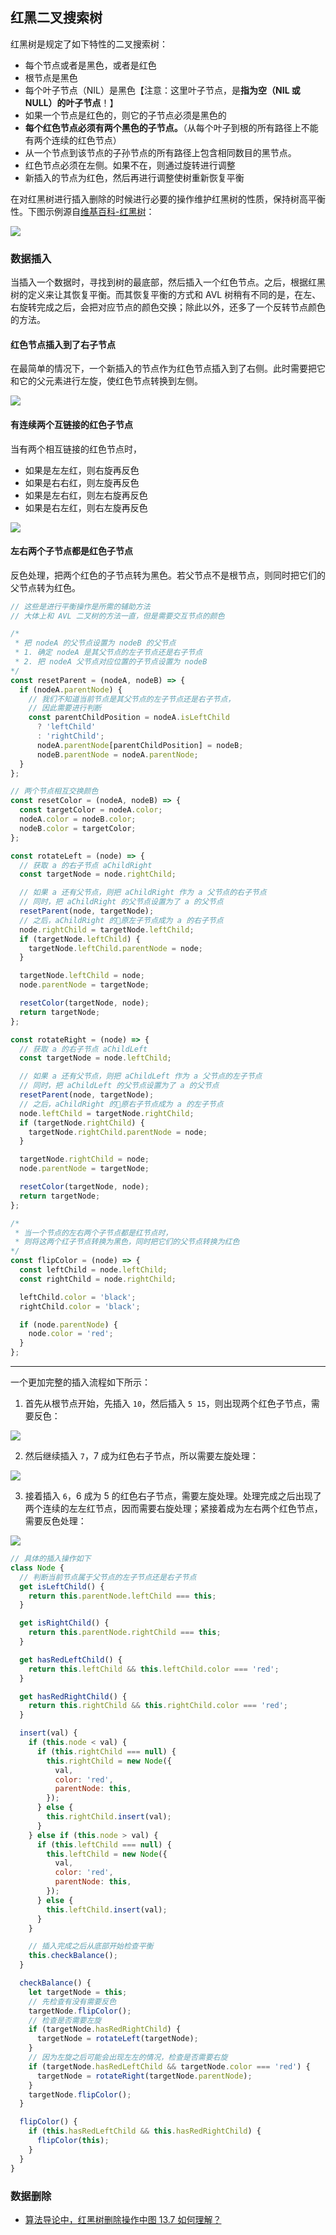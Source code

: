## 红黑二叉搜索树

红黑树是规定了如下特性的二叉搜索树：

- 每个节点或者是黑色，或者是红色
- 根节点是黑色
- 每个叶子节点（NIL）是黑色【注意：这里叶子节点，是**指为空（NIL 或 NULL）的叶子节点**！】
- 如果一个节点是红色的，则它的子节点必须是黑色的
- **每个红色节点必须有两个黑色的子节点。**（从每个叶子到根的所有路径上不能有两个连续的红色节点）
- 从一个节点到该节点的子孙节点的所有路径上包含相同数目的黑节点。
- 红色节点必须在左侧。如果不在，则通过旋转进行调整
- 新插入的节点为红色，然后再进行调整使树重新恢复平衡

在对红黑树进行插入删除的时候进行必要的操作维护红黑树的性质，保持树高平衡性。下图示例源自[维基百科-红黑树](https://zh.wikipedia.org/wiki/%E7%BA%A2%E9%BB%91%E6%A0%91)：

![](./img/900px-Red-black_tree_example.svg.png)

### 数据插入

当插入一个数据时，寻找到树的最底部，然后插入一个红色节点。之后，根据红黑树的定义来让其恢复平衡。而其恢复平衡的方式和 AVL 树稍有不同的是，在左、右旋转完成之后，会把对应节点的颜色交换；除此以外，还多了一个反转节点颜色的方法。

#### 红色节点插入到了右子节点

在最简单的情况下，一个新插入的节点作为红色节点插入到了右侧。此时需要把它和它的父元素进行左旋，使红色节点转换到左侧。

![](./img/rotate-sample.png)

#### 有连续两个互链接的红色子节点

当有两个相互链接的红色节点时，

- 如果是左左红，则右旋再反色
- 如果是右右红，则左旋再反色
- 如果是左右红，则左右旋再反色
- 如果是右左红，则右左旋再反色

![](./img/rotate-sample2.png)

#### 左右两个子节点都是红色子节点

反色处理，把两个红色的子节点转为黑色。若父节点不是根节点，则同时把它们的父节点转为红色。

```javascript
// 这些是进行平衡操作是所需的辅助方法
// 大体上和 AVL 二叉树的方法一直，但是需要交互节点的颜色

/*
 * 把 nodeA 的父节点设置为 nodeB 的父节点
 * 1. 确定 nodeA 是其父节点的左子节点还是右子节点
 * 2. 把 nodeA 父节点对应位置的子节点设置为 nodeB
*/
const resetParent = (nodeA, nodeB) => {
  if (nodeA.parentNode) {
    // 我们不知道当前节点是其父节点的左子节点还是右子节点，
    // 因此需要进行判断
    const parentChildPosition = nodeA.isLeftChild
      ? 'leftChild'
      : 'rightChild';
      nodeA.parentNode[parentChildPosition] = nodeB;
      nodeB.parentNode = nodeA.parentNode;
  }
};

// 两个节点相互交换颜色
const resetColor = (nodeA, nodeB) => {
  const targetColor = nodeA.color;
  nodeA.color = nodeB.color;
  nodeB.color = targetColor;
};

const rotateLeft = (node) => {
  // 获取 a 的右子节点 aChildRight
  const targetNode = node.rightChild;

  // 如果 a 还有父节点，则把 aChildRight 作为 a 父节点的右子节点
  // 同时，把 aChildRight 的父节点设置为了 a 的父节点
  resetParent(node, targetNode);
  // 之后，aChildRight 的原左子节点成为 a 的右子节点
  node.rightChild = targetNode.leftChild;
  if (targetNode.leftChild) {
    targetNode.leftChild.parentNode = node;
  }

  targetNode.leftChild = node;
  node.parentNode = targetNode;

  resetColor(targetNode, node);
  return targetNode;
};

const rotateRight = (node) => {
  // 获取 a 的右子节点 aChildLeft
  const targetNode = node.leftChild;

  // 如果 a 还有父节点，则把 aChildLeft 作为 a 父节点的左子节点
  // 同时，把 aChildLeft 的父节点设置为了 a 的父节点
  resetParent(node, targetNode);
  // 之后，aChildRight 的原右子节点成为 a 的左子节点
  node.leftChild = targetNode.rightChild;
  if (targetNode.rightChild) {
    targetNode.rightChild.parentNode = node;
  }

  targetNode.rightChild = node;
  node.parentNode = targetNode;

  resetColor(targetNode, node);
  return targetNode;
};

/*
 * 当一个节点的左右两个子节点都是红节点时，
 * 则将这两个红子节点转换为黑色，同时把它们的父节点转换为红色
*/
const flipColor = (node) => {
  const leftChild = node.leftChild;
  const rightChild = node.rightChild;

  leftChild.color = 'black';
  rightChild.color = 'black';

  if (node.parentNode) {
    node.color = 'red';
  }
};
```

---

一个更加完整的插入流程如下所示：

1. 首先从根节点开始，先插入 `10`，然后插入 `5 15`，则出现两个红色子节点，需要反色：

![](./img/insert1.png)

2. 然后继续插入 `7`，7 成为红色右子节点，所以需要左旋处理：

![](./img/insert2.png)

3. 接着插入 `6`，6 成为 5 的红色右子节点，需要左旋处理。处理完成之后出现了两个连续的左左红节点，因而需要右旋处理；紧接着成为左右两个红色节点，需要反色处理：

![](./img/insert3.png)

```javascript
// 具体的插入操作如下
class Node {
  // 判断当前节点属于父节点的左子节点还是右子节点
  get isLeftChild() {
    return this.parentNode.leftChild === this;
  }

  get isRightChild() {
    return this.parentNode.rightChild === this;
  }

  get hasRedLeftChild() {
    return this.leftChild && this.leftChild.color === 'red';
  }

  get hasRedRightChild() {
    return this.rightChild && this.rightChild.color === 'red';
  }

  insert(val) {
    if (this.node < val) {
      if (this.rightChild === null) {
        this.rightChild = new Node({
          val,
          color: 'red',
          parentNode: this,
        });
      } else {
        this.rightChild.insert(val);
      }
    } else if (this.node > val) {
      if (this.leftChild === null) {
        this.leftChild = new Node({
          val,
          color: 'red',
          parentNode: this,
        });
      } else {
        this.leftChild.insert(val);
      }
    }

    // 插入完成之后从底部开始检查平衡
    this.checkBalance();
  }

  checkBalance() {
    let targetNode = this;
    // 先检查有没有需要反色
    targetNode.flipColor();
    // 检查是否需要左旋
    if (targetNode.hasRedRightChild) {
      targetNode = rotateLeft(targetNode);
    }
    // 因为左旋之后可能会出现左左的情况，检查是否需要右旋
    if (targetNode.hasRedLeftChild && targetNode.color === 'red') {
      targetNode = rotateRight(targetNode.parentNode);
    }
    targetNode.flipColor();
  }

  flipColor() {
    if (this.hasRedLeftChild && this.hasRedRightChild) {
      flipColor(this);
    }
  }
}
```

### 数据删除

- [算法导论中，红黑树删除操作中图 13.7 如何理解？](https://www.zhihu.com/question/31034037)
